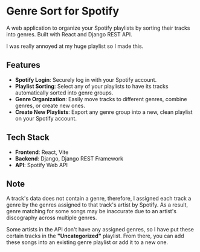 # Genre Sort for Spotify

A web application to organize your Spotify playlists by sorting their tracks into genres. Built with React and Django REST API.

I was really annoyed at my huge playlist so I made this.

## Features

-   **Spotify Login**: Securely log in with your Spotify account.
-   **Playlist Sorting**: Select any of your playlists to have its tracks automatically sorted into genre groups.
-   **Genre Organization**: Easily move tracks to different genres, combine genres, or create new ones.
-   **Create New Playlists**: Export any genre group into a new, clean playlist on your Spotify account.

## Tech Stack

-   **Frontend**: React, Vite
-   **Backend**: Django, Django REST Framework
-   **API**: Spotify Web API

## Note
A track's data does not contain a genre, therefore, I assigned each track a genre by the genres assigned to that track's artist by Spotify. As a result, genre matching for some songs may be inaccurate due to an artist's discography across multiple genres.

Some artists in the API don't have any assigned genres, so I have put these certain tracks in the **"Uncategorized"** playlist.
From there, you can add these songs into an existing genre playlist or add it to a new one.

